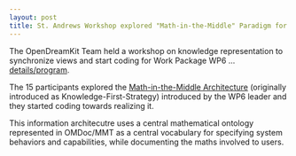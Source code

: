 ```yaml
---
layout: post
title: St. Andrews Workshop explored "Math-in-the-Middle" Paradigm for Integration
---
```

The OpenDreamKit Team held a workshop on knowledge representation to synchronize views and
start coding for Work Package WP6
... [details/program](http://opendreamkit.org/2015/12/08/WP6StAndrewsMeeting/).

The 15 participants explored the
[Math-in-the-Middle Architecture](meetings/2016-01-25-DKS/kohlhase_slides.pdf)
(originally introduced as Knowledge-First-Strategy) introduced by the WP6 leader and they
started coding towards realizing it.

This information architecutre uses a central mathematical ontology represented in
OMDoc/MMT as a central vocabulary for specifying system behaviors and capabilities, while
documenting the maths involved to users. 


